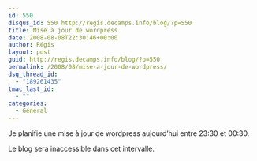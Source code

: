 ```yaml
---
id: 550
disqus_id: 550 http://regis.decamps.info/blog/?p=550
title: Mise à jour de wordpress
date: 2008-08-08T22:30:46+00:00
author: Régis
layout: post
guid: http://regis.decamps.info/blog/?p=550
permalink: /2008/08/mise-a-jour-de-wordpress/
dsq_thread_id:
  - "189261435"
tmac_last_id:
  - ""
categories:
  - Général
---
```

Je planifie une mise à jour de wordpress aujourd’hui entre 23:30 et 00:30.
  
Le blog sera inaccessible dans cet intervalle.

